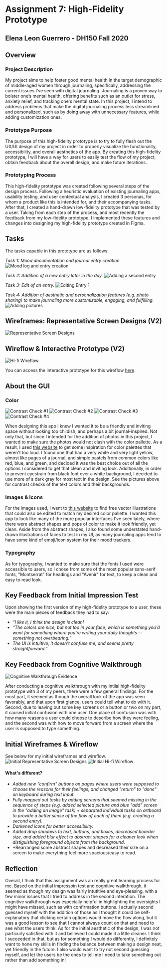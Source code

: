 # Assignment 7: High-Fidelity Prototype

## Elena Leon Guerrero - DH150 Fall 2020

## Overview

### Project Description

My project aims to help foster good mental health in the target demographic of middle-aged women through journaling, specifically, addressing the current issues I’ve seen with digital journaling. Journaling is a proven way to bolster one’s mental health, offering benefits such as an outlet for stress, anxiety relief, and tracking one's mental state. In this project, I intend to address problems that make the digital journaling process less streamlined and personalized, such as by doing away with unnecessary features, while adding customization ones.

### Prototype Purpose

The purpose of this high-fidelity prototype is to try to  fully flesh out the UX/UI design of my project in order to properly visualize the functionality, accessibility, and overall aesthetics of the app. By creating this high-fidelity prototype, I will have a way for users to easily test the flow of my project, obtain feedback about the overall design, and make future iterations.

### Prototyping Process 
This high-fidelity prototype was created following several steps of the design process. Following a heuristic evaluation of existing journaling apps, usability testing, and user contextual analysis, I created 3 personas, for whom a product like this is intended for, and their accompanying tasks. After that, I created a hand-drawn low-fidelity prototype that was tested by a user. Taking from each step of the process, and most recently the feedback from my low-fidelity prototype, I implemented these features and changes into designing my high-fidelity prototype created in Figma.


## Tasks

The tasks capable in this prototype are as follows: 

*Task 1: Mood documentation and journal entry creation.*
![Mood log and entry creation](addentry.png)

*Task 2: Addition of a new entry later in the day.*
![Adding a second entry](add2entry.png)

*Task 3: Edit of an entry.*
![Editing Entry 1](editentry.png)

*Task 4: Addition of aesthetic and personalization features (e.g. photo sharing) to make journaling more customizable, engaging, and fulfilling.*
![Adding pictures](addpic.png)


## Wireframes: Representative Screen Designs (V2)

![Representative Screen Designs](repscreensfin.png)

## Wireflow & Interactive Prototype (V2)

![Hi-fi Wireflow](wireflowfin.png)

You can access the interactive prototype for this wireflow [here](https://www.figma.com/proto/i9J7VfF0yQ0U4hXWnHW136/DH150-Assignment-7-Hi-Fi-Prototype?node-id=2%3A0&viewport=401%2C393%2C0.47508272528648376&scaling=scale-down).

## About the GUI

### Color

![Contrast Check #1](contrastgraywhite.png)
![Contrast Check #2](contrastltgraywhite.png)
![Contrast Check #3](contrastgraybeige.png)
![Contrast Check #4](contrastbluegray.png)

When designing this app I knew I wanted it to be a friendly and inviting space without looking too childish, and perhaps a bit journal-inspired. Not only that, but since I intended for the addition of photos in this project, I wanted to make sure the photos would not clash with the color pallette. As a result, I used [this website](https://www.color-hex.com/color-palettes/) to get some inspiration for color palettes that weren't too loud. I found one that had a very white and very light yellow, almost like pages of a journal, and simple pastels from common colors like red, blue, and green, and decided it was the best choice out of all the options I considered to get that clean and inviting look. Additionally, in order to prevent eyestrain from black font over a white background, I decided to use more of a dark gray for most text in the design. See the pictures above for contrast checks of the text colors and their backgrounds.


### Images & Icons

For the images used, I went to [this website](https://icons8.com/illustrations) to find free vector illustrations that could also be edited to match my desired color pallette. I wanted this app to look like many of the more popular interfaces I've seen lately, where there were abstract shapes and pops of color to make it look friendly, yet clean. Aside from the abstract shapes, I also found some understated hand-drawn illustrations of faces to test in my UI, as many journaling apps tend to have some kind of emoji/icon system for their mood trackers.

### Typography
As for typography, I wanted to make sure that the fonts I used were accessible to users, so I chose from some of the most popular sans-serif fonts, "Montserrat" for headings and "Avenir" for text, to keep a clean and easy to read look.

## Key Feedback from Initial Impression Test

Upon showing the first version of my high-fidelity prototype to a user, these were the main pieces of feedback they had to say:

* *“I like it, I think the design is clean!*
* *“The colors are nice, but not too in your face, which is something you’d want for something where you’re writing your daily thoughts -- something not overbearing.”*
* *The UI is intuitive, it doesn’t confuse me, and seems pretty straightforward.”*

## Key Feedback from Cognitive Walkthrough
![Cognitive Walkthrough Evidence](cogwalkthrough.png)

After conducting a cognitive walkthrough with my intiial high-fidelity prototype with 3 of my peers, there were a few general findings. For the most part, it seemed as though the overall look of the app was seen favorably, and that upon first glance, users could tell what to do with it. Second, due to leaving out some key screens or a button or two on my part, it caused initial confusion with one user. One place of confusion was with how many reasons a user could choose to describe how they were feeling, and the second was with how to move forward from a screen where the user is supposed to type something.

## Initial Wireframes & Wireflow
See below for my initial wireframes and wireflow.
![Initial Representative Screen Designs](repscreensedit.png)
![Initial Hi-fi Wireflow](wirefllowedit.png)

#### What's different?
* *Added new "confirm" buttons on pages where users were supposed to choose the reasons for their feelings, and changed "return" to "done" on keyboard during text input.*
* *Fully mapped out tasks by adding screens that seemed missing in the sequence of steps (e.g. added selected picture and blue "add" screen in the "adding an image" task) + separated individual tasks on artboard to provide a better sense of the flow of each of them (e.g. creating a second entry).*
* *Darkened icons for better accessibility.*
* *Added drop shadows to text, buttons, and boxes, decreased boarder size, and added blur effect to abstract shapes for a cleaner look when distiguishing foreground objects from the background.*
* *Rearranged some abstract shapes and decreased their size on a screen to make everything feel more spacious/easy to read.

## Reflection
Overall, I think that this assignment was an really great learning process for me. Based on the initial impressoin test and cognitive walkthrough, it seemed as though my design was fairly intutitive and eye-pleasing, with a few minor issues that I tried to address in the second interation. The cognitive walkthrough was especially helpful in highlighting the oversights I might have missed, such as with confirmation buttons. I actually second guessed myself with the addition of those as I thought it could be self-explanatory that clicking certain options would move the flow along, but it was a good lesson to see that I cannot always count on that and need to see what the users think. As for the initial aesthetic of the design, I was not particurly satisfied with it and believed I could made it a little cleaner. I think I succeeded in that, but as for something I would do differently, I definitely want to hone my skills in finding the balance between making a design neat, yet friendly in the future. I also would want to try not second guessing myself, and let the users be the ones to tell me I need to take something out rather than add something in!

